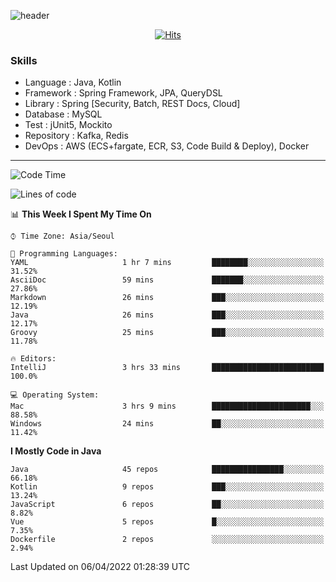 <!-- Github Profile Readme로 프로필 꾸미기 : https://zzsza.github.io/development/2020/07/10/make-github-profile-readme/ -->

<!-- github theme -->
  <!-- 
    ![header](https://capsule-render.vercel.app/api?type=slice&color=e0f0e3&height=150&section=header&text=beasy&fontSize=45)
  -->
  ![header](https://capsule-render.vercel.app/api?type=soft&color=e0f0e3&height=150&section=header&text=Choi-YongSeok&fontSize=55&animation=twinkling)


<!-- hits count : https://hits.seeyoufarm.com/ -->
<div align=center>
    
  [![Hits](https://hits.seeyoufarm.com/api/count/incr/badge.svg?url=https%3A%2F%2Fgithub.com%2Fchoi-ys&count_bg=%2379C83D&title_bg=%23555555&icon=&icon_color=%23E7E7E7&title=hits&edge_flat=false)](https://hits.seeyoufarm.com)

</div>


<!-- Committed Top Lang -->
<div align=center>
</div>


### Skills
 - Language : Java, Kotlin
 - Framework : Spring Framework, JPA, QueryDSL
 - Library : Spring [Security, Batch, REST Docs, Cloud]
 - Database : MySQL
 - Test : jUnit5, Mockito
 - Repository : Kafka, Redis
 - DevOps : AWS (ECS+fargate, ECR, S3, Code Build & Deploy), Docker

---

<!--START_SECTION:waka-->
![Code Time](http://img.shields.io/badge/Code%20Time-2%2C080%20hrs%2026%20mins-blue)

![Lines of code](https://img.shields.io/badge/From%20Hello%20World%20I%27ve%20Written-209%20Thousand%20lines%20of%20code-blue)

📊 **This Week I Spent My Time On** 

```text
⌚︎ Time Zone: Asia/Seoul

💬 Programming Languages: 
YAML                     1 hr 7 mins         ████████░░░░░░░░░░░░░░░░░   31.52% 
AsciiDoc                 59 mins             ███████░░░░░░░░░░░░░░░░░░   27.86% 
Markdown                 26 mins             ███░░░░░░░░░░░░░░░░░░░░░░   12.19% 
Java                     26 mins             ███░░░░░░░░░░░░░░░░░░░░░░   12.17% 
Groovy                   25 mins             ███░░░░░░░░░░░░░░░░░░░░░░   11.78%

🔥 Editors: 
IntelliJ                 3 hrs 33 mins       █████████████████████████   100.0%

💻 Operating System: 
Mac                      3 hrs 9 mins        ██████████████████████░░░   88.58% 
Windows                  24 mins             ██░░░░░░░░░░░░░░░░░░░░░░░   11.42%

```

**I Mostly Code in Java** 

```text
Java                     45 repos            ████████████████░░░░░░░░░   66.18% 
Kotlin                   9 repos             ███░░░░░░░░░░░░░░░░░░░░░░   13.24% 
JavaScript               6 repos             ██░░░░░░░░░░░░░░░░░░░░░░░   8.82% 
Vue                      5 repos             █░░░░░░░░░░░░░░░░░░░░░░░░   7.35% 
Dockerfile               2 repos             ░░░░░░░░░░░░░░░░░░░░░░░░░   2.94%

```



 Last Updated on 06/04/2022 01:28:39 UTC
<!--END_SECTION:waka-->

<!-- 
![footer](https://capsule-render.vercel.app/api?section=footer&type=slice&color=e0f0e3)
-->


